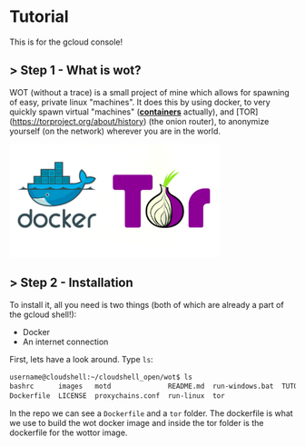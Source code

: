 # Tutorial

This is for the gcloud console!

## > **Step 1 - What is wot?**

WOT (without a trace) is a small project of mine which allows for spawning of easy, private linux "machines". It does this by using docker, to very quickly spawn virtual "machines" ([__containers__](https://docs.microsoft.com/en-us/virtualization/windowscontainers/about/containers-vs-vm) actually), and [TOR] (https://torproject.org/about/history) (the onion router), to anonymize yourself (on the network) wherever you are in the world. 

![](images/torwhale.png)

## > **Step 2 - Installation**

To install it, all you need is two things (both of which are already a part of the gcloud shell!):
 - Docker
 - An internet connection

First, lets have a look around. Type `ls`:

```bash
username@cloudshell:~/cloudshell_open/wot$ ls
bashrc      images   motd              README.md  run-windows.bat  TUTORIAL.md
Dockerfile  LICENSE  proxychains.conf  run-linux  tor
```

In the repo we can see a `Dockerfile` and a `tor` folder. The dockerfile is what we use to build the wot docker image and inside the tor folder is the dockerfile for the wottor image.

